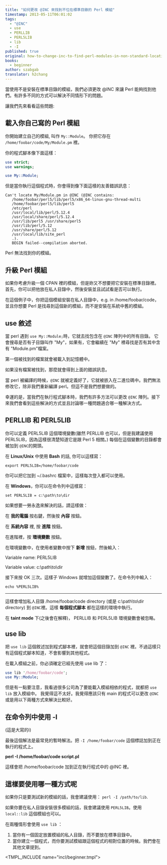 ```yaml
---
title: "如何更改 @INC 來找到不位在標準目錄的 Perl 模組"
timestamp: 2013-05-11T06:01:02
tags:
  - "@INC"
  - use
  - PERLLIB
  - PERL5LIB
  - lib
  - -I
published: true
original: how-to-change-inc-to-find-perl-modules-in-non-standard-locations
books:
  - beginner
author: szabgab
translator: h2chang
---
```



當使用不是安裝在標準目錄的模組，我們必須更改 @INC 來讓 Perl 能夠找到他們。有許多不同的方式可以解決不同情形下的問題。

讓我們先來看看這些問題:



## 載入你自己寫的 Perl 模組

你開始建立自己的模組, 叫作 `My::Module`。
你把它存在 `/home/foobar/code/My/Module.pm` 裡。

你的程式腳本像下面這樣：

```perl
use strict;
use warnings;

use My::Module;
```

但是當你執行這個程式時，你會得到像下面這樣的友善錯誤訊息：

```
Can't locate My/Module.pm in @INC (@INC contains:
   /home/foobar/perl5/lib/perl5/x86_64-linux-gnu-thread-multi
   /home/foobar/perl5/lib/perl5
   /etc/perl
   /usr/local/lib/perl/5.12.4
   /usr/local/share/perl/5.12.4
   /usr/lib/perl5 /usr/share/perl5
   /usr/lib/perl/5.12
   /usr/share/perl/5.12
   /usr/local/lib/site_perl
   .).
   BEGIN failed--compilation aborted.
```

Perl 無法找到你的模組。

## 升級 Perl 模組

如果你考慮升級一個 CPAN 裡的模組，但是妳又不想要把它安裝在標準目錄裡。首先，你可以把他放在私人目錄中，然後安裝並且試試看是否可以執行。

在這個例子中，你把這個模組安裝在私人目錄中，e.g. in  /home/foobar/code，並且你想要 Perl 是找尋到這個新的模組，而不是安裝在系統中舊的模組。

## use 敘述

當 perl 遇到 `use My::Module;`時，它就去找包含在 `@INC` 陣列中的所有目錄。
它會搜尋是否有子目錄叫作 "My"，如果有，它會繼續在 "My" 裡尋找是否有其中含有 "Module.pm"檔案。

第一個被找到的檔案就會被載入到記憶體中。

如果沒有檔案被找到，那麼就會得到上面的錯誤訊息。

當 perl 被編譯的時候，`@INC` 就被定義好了，它就被嵌入在二進位碼中。我們無法修改它，除非我們重新編譯 perl。但這不是我們想要做的。


幸運的是，當我們在執行程式腳本時，我們有許多方法可以更改 `@INC` 陣列。接下來我們會看到這些解決的方式並且討論哪一種問題適合哪一種解決方式。 

## PERLLIB 和 PERL5LIB

你可以定義 PERL5LIB 這個環境變數(雖然 PERLLIB 也可以，但是我建議使用 PERL5LIB，因為這樣很清楚知道它是跟 Perl 5 相關。)
每個在這個變數的目錄都會被加到 `@INC`的開頭。

在 <b>Linux/Unix</b> 中使用 <b>Bash</b> 的話, 你可以這樣寫：

```
export PERL5LIB=/home/foobar/code
```

你可以把它加到 ~/.bashrc 檔案中，這樣每次登入都可以使用。

在 <b>Windows</b>，你可以在命令列中這樣寫：

```
set PERL5LIB = c:\path\to\dir
```

如果想要一勞永逸來解決的話，請這樣做：

在 <b>我的電腦</b> 按右鍵，然後按 <b>內容</b> 按鈕。

在 <b>系統內容</b> 裡, 按 <b>進階</b> 按鈕。

在進階裡，按 <b>環境變數</b> 按鈕。

在環境變數中，在使用者變數中按下 <b>新增</b> 按鈕，然後輸入：

Variable name: PERL5LIB

Variable value: c:\path\to\dir

接下來按 OK 三次。這樣子 Windows 就增加這個變數了。在命令列中輸入：

```
echo %PERL5LIB%
```

<hr>

這樣會增加私人目錄 /home/foobar/code directory (或是 c:\path\to\dir directory)
到 `@INC`裡。這樣 <b>每個程式腳本</b> 都在這樣的環境中執行。

在 <b>taint mode</b> 下(之後會在解釋)， PERLLIB 和 PERL5LIB 環境變數會被忽略。

## use lib

把 `use lib` 這個敘述加到程式腳本裡，就會把這個目錄加到 `@INC` 裡。不過這樣只有這個程式腳本知道，不會影響到其他程式。


在載入模組之前，你必須確定已經先使用 use lib 了：

```perl
use lib '/home/foobar/code';
use My::Module;
```

但是有一點要注意，我看過很多公司為了要能載入模組相依的程式，就都把 `use lib` 放入模組中。
我覺得這不太好。我覺得應該只有 main 的程式可以更改 `@INC` 或是用以下兩種方式來解決比較好。 

## 在命令列中使用 -I

(這是大寫的i)

最後這個解法是最常見的暫時解法。把 `-I /home/foobar/code` 這個標誌加到正在執行的程式上。

<b>perl -I /home/foobar/code  script.pl</b>

這樣會把 /home/foobar/code 加到正在執行程式中的 @INC 裡。

## 這樣要使用哪一種方式呢

如果你只是要測試新的模組的話，我會建議使用：
`perl -I /path/to/lib`.

如果你要在私人目錄安裝很多模組的話，我會建議使用 `PERL5LIB`。使用 `local::lib` 這個模組也可以。

在兩種情形會使用 `use lib` ：

<ol>
<li>當你有一個固定放置模組的私人目錄，而不要放在標準目錄中。</li>
<li>當你建立一個程式，而你要測試模組跟這個程式的相對位置的時候。我們會在其他文章提到。</li>
</ol>

<TMPL_INCLUDE name="incl/beginner.tmpl">

